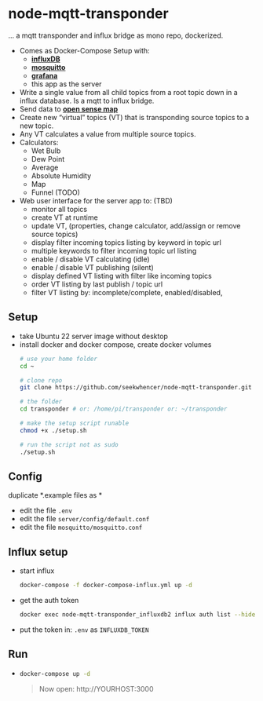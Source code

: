 # node-mqtt-transponder

... a mqtt transponder and influx bridge as mono repo, dockerized.

- Comes as Docker-Compose Setup with:
  - **[influxDB]()**
  - **[mosquitto]()**
  - **[grafana]()**
  - this app as the server
- Write a single value from all child topics from a root topic down in a influx database. Is a mqtt to influx bridge.
- Send data to **[open sense map](opensensemap.org)**
- Create new “virtual” topics (VT) that is transponding source topics to a new topic.
- Any VT calculates a value from multiple source topics.
- Calculators:
  - Wet Bulb
  - Dew Point
  - Average
  - Absolute Humidity
  - Map
  - Funnel (TODO)
- Web user interface for the server app to: (TBD)
  - monitor all topics
  - create VT at runtime
  - update VT, (properties, change calculator,  add/assign or remove source topics)
  - display filter incoming topics listing by keyword in topic url
  - multiple keywords to filter incoming topic url listing
  - enable / disable VT calculating (idle)
  - enable / disable VT publishing (silent)
  - display defined VT  listing with filter like incoming topics
  - order VT listing by last publish / topic url
  - filter VT listing by: incomplete/complete, enabled/disabled,  

## Setup
- take Ubuntu 22 server image without desktop
- install docker and docker compose, create docker volumes
    ```bash
    # use your home folder
    cd ~
    
    # clone repo
    git clone https://github.com/seekwhencer/node-mqtt-transponder.git transponder
    
    # the folder
    cd transponder # or: /home/pi/transponder or: ~/transponder
    
    # make the setup script runable
    chmod +x ./setup.sh
    
    # run the script not as sudo
    ./setup.sh
    ```


## Config

duplicate *.example files as *

- edit the file `.env`
- edit the file `server/config/default.conf`
- edit the file `mosquitto/mosquitto.conf`


## Influx setup
- start influx
    ```bash
    docker-compose -f docker-compose-influx.yml up -d
    ```

- get the auth token

    ```bash
    docker exec node-mqtt-transponder_influxdb2 influx auth list --hide-headers | cut -f 3
    ```

- put the token in: `.env` as `INFLUXDB_TOKEN`


## Run

- ```bash
  docker-compose up -d
  ```
  > Now open: http://YOURHOST:3000